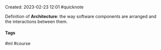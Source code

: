 Created: 2023-02-23 12:01
#quicknote

Definition of **Architecture**: the way software components are arranged and the interactions between them.


#### Tags
#ml #course
